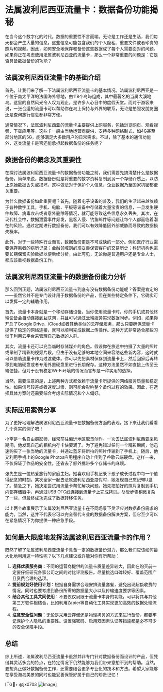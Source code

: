 # 法属波利尼西亚流量卡：数据备份功能揭秘

在当今这个数字化的时代，数据的重要性不言而喻。无论是工作还是生活，我们每天都会产生大量的信息，这些信息可能包含我们的个人隐私、重要文件或者珍贵的照片和视频。因此，如何安全地保存和备份这些数据成了每个人需要面对的问题。如果你正在考虑使用法属波利尼西亚的流量卡，那么一个非常重要的问题是：它是否具备数据备份的功能？

## 法属波利尼西亚流量卡的基础介绍

首先，让我们来了解一下法属波利尼西亚流量卡的基本情况。法属波利尼西亚是一个位于南太平洋的法国海外领地，由118个岛屿组成，其中最著名的当属大溪地岛。这里的自然风光令人叹为观止，是许多人心目中的度假天堂。而对于游客来说，一张合适的流量卡可以帮助你在岛上保持与外界的联系，无论是拍照发朋友圈还是查询旅行信息都非常方便。

通常情况下，法属波利尼西亚的流量卡主要提供上网服务，包括浏览网页、观看视频、下载应用等。这些卡一般由当地运营商提供，支持多种网络制式，如4G甚至部分地区的5G，能够满足大多数用户的日常需求。不过，除了基本的通信功能外，这类流量卡是否还能承担起数据备份的任务呢？

## 数据备份的概念及其重要性

在探讨法属波利尼西亚流量卡的数据备份功能之前，我们需要先搞清楚什么是数据备份。简单来说，数据备份就是将重要的数字资料复制到另一个存储介质上，以防止原始数据丢失或损坏。这种做法对于保护个人信息、企业数据乃至国家机密都至关重要。

为什么数据备份如此重要呢？首先，随着电子设备的普及，我们的生活越来越依赖于各种数字工具。手机、电脑、平板等设备中存储着大量宝贵的信息，一旦发生硬件故障、病毒攻击或者意外删除等情况，就可能导致这些信息永久丢失。其次，在现代社会中，数据泄露事件频发，黑客入侵、钓鱼邮件等问题让每个人都面临着潜在的风险。通过定期进行数据备份，我们可以有效降低因外部威胁而导致的数据损失概率。

此外，对于一些特殊行业而言，数据备份更是不可或缺的一部分。例如医疗行业需要保存患者的病历记录；金融领域则必须妥善保管客户的交易历史；科研机构也需要长期保留实验数据以便后续分析。由此可见，无论你是普通用户还是专业人士，都应该重视数据备份工作。

## 法属波利尼西亚流量卡的数据备份能力分析

那么回到正题，法属波利尼西亚流量卡到底有没有数据备份功能呢？答案是肯定的——虽然它并不是专门设计用于数据备份的产品，但在某些特定条件下，它确实可以发挥一定的辅助作用。

首先，流量卡本身就是一个移动存储设备。当你使用流量卡时，你的手机或其他终端设备会自动连接到互联网，并且可以通过云端服务实现数据同步。例如，如果你开启了Google Drive、iCloud或者其他类似的云存储服务，那么只要确保流量卡提供了稳定的网络连接，就可以顺利完成数据上传操作。这种方式非常适合那些习惯于利用云平台来管理自己数据的人群。

其次，流量卡还可以充当临时存储媒介的角色。假设你在旅途中拍摄了大量的照片或录制了精彩的视频片段，但由于没有足够的本地空间来容纳这些新内容，这时就可以借助流量卡作为过渡载体。你可以先把素材保存到流量卡上，然后回家后再转移到电脑硬盘或者专用外置硬盘里进行长期保存。这种方法虽然不如直接上传至云端便捷，但对于没有稳定Wi-Fi环境的情况而言却是一种实用的选择。

当然，需要注意的是，上述两种方式都依赖于流量卡所提供的网络服务质量和稳定性。如果信号较差或者速度过慢，则可能会影响整个备份过程的效果。因此，在选择具体方案时还需要综合考虑实际情况和个人偏好。

## 实际应用案例分享

为了更好地理解法属波利尼西亚流量卡在数据备份方面的表现，接下来让我们看看几个真实的例子吧！

小李是一名自由摄影师，经常前往偏远地区取景创作。一次去法属波利尼西亚采风期间，他发现自己的相机内存卡快要满了。为了避免错过任何一个精彩瞬间，他迅速购买了一张当地的流量卡，并通过蓝牙将新拍的照片传输到了手机上。随后，他又利用手机上的Google Photos应用程序自动上传到了谷歌云端硬盘。这样一来，不仅保证了作品的安全性，还省去了额外携带多个存储卡的麻烦。

张先生是一位热爱旅行的家庭主妇，她喜欢用手机记录下孩子成长过程中每一个值得纪念的时刻。某次全家一起去法属波利尼西亚度假时，她发现自己忘记带U盘了。情急之下，她决定尝试用流量卡帮忙解决问题。她先把拍好的照片复制到手机内部存储器中，再通过USB OTG线连接到流量卡上完成拷贝。尽管步骤稍微复杂了一些，但最终成功完成了数据转移任务。

以上两个故事展示了法属波利尼西亚流量卡在不同场景下灵活应对数据备份需求的能力。当然，这并不代表它可以完全替代专业的数据备份解决方案，但它至少可以在紧急情况下为你提供一种应急手段。

## 如何最大限度地发挥法属波利尼西亚流量卡的作用？

既然了解了法属波利尼西亚流量卡具备一定的数据备份潜力，那么我们应该如何最大化地利用这一特性呢？以下几点建议或许能对你有所帮助：

1. **选择优质服务商**：不同的运营商提供的流量卡质量差异较大，因此在购买前一定要仔细研究各家公司之间的对比评测报告。尽量挑选口碑较好、覆盖范围广且资费合理的选项。
2. **提前规划好使用计划**：根据自身需求合理安排流量套餐，避免出现超额收费的情况。同时也要考虑到备份所需的数据量大小以及传输速度要求等因素。
3. **结合其他工具共同使用**：不要仅仅局限于流量卡本身的功能，可以将其与其他第三方软件相结合，比如利用Zapier等自动化工具实现更加高效的数据处理流程。
4. **注意安全性问题**：无论是采用云存储还是物理拷贝的方式来进行备份，都要牢记保护个人隐私的重要性。设置强密码、启用双因素认证等措施都是必不可少的安全保障手段。

## 总结

综上所述，法属波利尼西亚流量卡虽然并非专门针对数据备份而设计的产品，但凭借其灵活多变的特点，在特定情况下仍然能够为我们带来意想不到的帮助。当然，要想真正做好数据备份工作，还需要结合更多专业化的技术和方法。希望大家能够在享受海岛美景的同时也能妥善保管好属于自己的珍贵记忆！

[TG💪+ @jx0703 ![Image](https://github.com/user-attachments/assets/dbca1d08-cadb-493c-b0ec-ad6f7a83f270)]